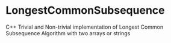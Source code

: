 # LongestCommonSubsequence
C++ Trivial and Non-trivial implementation of Longest Common Subsequence Algorithm with two arrays or strings
